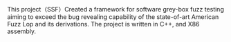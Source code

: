
This project（SSF）Created a framework for software grey-box fuzz testing aiming to exceed the bug revealing capability of the state-of-art American Fuzz Lop and its derivations. The project is written in C++, and X86 assembly.
